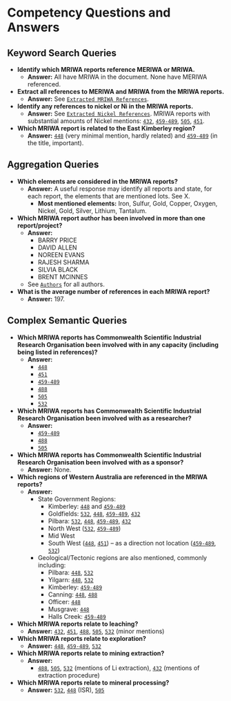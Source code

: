 # Competency Questions and Answers

## Keyword Search Queries
- **Identify which MRIWA reports reference MERIWA or MRIWA.**
  - **Answer:** All have MRIWA in the document. None have MERIWA referenced.
- **Extract all references to MERIWA and MRIWA from the MRIWA reports.**
  - **Answer:** See [`Extracted MRIWA References`](https://github.com/nlp-tlp/KGschema_eval_4GraphRAG/blob/main/data/mriwa_cqa/mriwa_references.md).
- **Identify any references to nickel or Ni in the MRIWA reports.**
  - **Answer:** See [`Extracted Nickel References`](https://github.com/nlp-tlp/KGschema_eval_4GraphRAG/blob/main/data/mriwa_cqa/nickel_references.md). MRIWA reports with substantial amounts of Nickel mentions: [`432`](https://github.com/nlp-tlp/KGschema_eval_4GraphRAG/tree/main/data/mriwa_report_subset_txt/Final-Report_432_MRIWA_M0432.txt), [`459-489`](https://github.com/nlp-tlp/KGschema_eval_4GraphRAG/tree/main/data/mriwa_report_subset_txt/Final-Report_459-489_MRIWA_M0459-M0484.txt), [`505`](https://github.com/nlp-tlp/KGschema_eval_4GraphRAG/tree/main/data/mriwa_report_subset_txt/Final-Report_505_MRIWA_M0505.txt), [`451`](https://github.com/nlp-tlp/KGschema_eval_4GraphRAG/tree/main/data/mriwa_report_subset_txt/Final-Report_451_MRIWA_M0451.txt).
- **Which MRIWA report is related to the East Kimberley region?**
  - **Answer:** [`448`](https://github.com/nlp-tlp/KGschema_eval_4GraphRAG/tree/main/data/mriwa_report_subset_txt/Final-Report_448_MRIWA_M0448.txt) (very minimal mention, hardly related) and [`459-489`](https://github.com/nlp-tlp/KGschema_eval_4GraphRAG/tree/main/data/mriwa_report_subset_txt/Final-Report_459-489_MRIWA_M0459-M0484.txt) (in the title, important).

## Aggregation Queries

- **Which elements are considered in the MRIWA reports?**
  - **Answer:** A useful response may identify all reports and state, for each report, the elements that are mentioned lots. See X. 
    - **Most mentioned elements:** Iron, Sulfur, Gold, Copper, Oxygen, Nickel, Gold, Silver, Lithium, Tantalum.
- **Which MRIWA report author has been involved in more than one report/project?**
  - **Answer:** 
    - BARRY PRICE  
    - DAVID ALLEN  
    - NOREEN EVANS  
    - RAJESH SHARMA  
    - SILVIA BLACK  
    - BRENT MCINNES
  - See [`Authors`](https://github.com/nlp-tlp/KGschema_eval_4GraphRAG/blob/main/data/mriwa_cqa/authors.md) for all authors.
- **What is the average number of references in each MRIWA report?**
  - **Answer:** 197.

## Complex Semantic Queries

- **Which MRIWA reports has Commonwealth Scientific Industrial Research Organisation been involved with in any capacity (including being listed in references)?**
  - **Answer:** 
    - [`448`](https://github.com/nlp-tlp/KGschema_eval_4GraphRAG/tree/main/data/mriwa_report_subset_txt/Final-Report_448_MRIWA_M0448.txt)
    - [`451`](https://github.com/nlp-tlp/KGschema_eval_4GraphRAG/tree/main/data/mriwa_report_subset_txt/Final-Report_451_MRIWA_M0451.txt)
    - [`459-489`](https://github.com/nlp-tlp/KGschema_eval_4GraphRAG/tree/main/data/mriwa_report_subset_txt/Final-Report_459-489_MRIWA_M0459-M0484.txt)
    - [`488`](https://github.com/nlp-tlp/KGschema_eval_4GraphRAG/tree/main/data/mriwa_report_subset_txt/Final-Report_488_MRIWA_M0488.txt)
    - [`505`](https://github.com/nlp-tlp/KGschema_eval_4GraphRAG/tree/main/data/mriwa_report_subset_txt/Final-Report_505_MRIWA_M0505.txt)
    - [`532`](https://github.com/nlp-tlp/KGschema_eval_4GraphRAG/tree/main/data/mriwa_report_subset_txt/Final-Report_532_MRIWA_M0532.txt)
- **Which MRIWA reports has Commonwealth Scientific Industrial Research Organisation been involved with as a researcher?**
  - **Answer:**
    - [`459-489`](https://github.com/nlp-tlp/KGschema_eval_4GraphRAG/tree/main/data/mriwa_report_subset_txt/Final-Report_459-489_MRIWA_M0459-M0484.txt)
    - [`488`](https://github.com/nlp-tlp/KGschema_eval_4GraphRAG/tree/main/data/mriwa_report_subset_txt/Final-Report_488_MRIWA_M0488.txt)
    - [`505`](https://github.com/nlp-tlp/KGschema_eval_4GraphRAG/tree/main/data/mriwa_report_subset_txt/Final-Report_505_MRIWA_M0505.txt)
- **Which MRIWA reports has Commonwealth Scientific Industrial Research Organisation been involved with as a sponsor?**
  - **Answer:** None.
- **Which regions of Western Australia are referenced in the MRIWA reports?**
  - **Answer:** 
    - State Government Regions:
      - Kimberley: [`448`](https://github.com/nlp-tlp/KGschema_eval_4GraphRAG/tree/main/data/mriwa_report_subset_txt/Final-Report_448_MRIWA_M0448.txt) and [`459-489`](https://github.com/nlp-tlp/KGschema_eval_4GraphRAG/tree/main/data/mriwa_report_subset_txt/Final-Report_459-489_MRIWA_M0459-M0484.txt)
      - Goldfields: [`532`](https://github.com/nlp-tlp/KGschema_eval_4GraphRAG/tree/main/data/mriwa_report_subset_txt/Final-Report_532_MRIWA_M0532.txt), [`448`](https://github.com/nlp-tlp/KGschema_eval_4GraphRAG/tree/main/data/mriwa_report_subset_txt/Final-Report_448_MRIWA_M0448.txt), [`459-489`](https://github.com/nlp-tlp/KGschema_eval_4GraphRAG/tree/main/data/mriwa_report_subset_txt/Final-Report_459-489_MRIWA_M0459-M0484.txt), [`432`](https://github.com/nlp-tlp/KGschema_eval_4GraphRAG/tree/main/data/mriwa_report_subset_txt/Final-Report_432_MRIWA_M0432.txt)
      - Pilbara: [`532`](https://github.com/nlp-tlp/KGschema_eval_4GraphRAG/tree/main/data/mriwa_report_subset_txt/Final-Report_532_MRIWA_M0532.txt), [`448`](https://github.com/nlp-tlp/KGschema_eval_4GraphRAG/tree/main/data/mriwa_report_subset_txt/Final-Report_448_MRIWA_M0448.txt), [`459-489`](https://github.com/nlp-tlp/KGschema_eval_4GraphRAG/tree/main/data/mriwa_report_subset_txt/Final-Report_459-489_MRIWA_M0459-M0484.txt), [`432`](https://github.com/nlp-tlp/KGschema_eval_4GraphRAG/tree/main/data/mriwa_report_subset_txt/Final-Report_432_MRIWA_M0432.txt)
      - North West ([`532`](https://github.com/nlp-tlp/KGschema_eval_4GraphRAG/tree/main/data/mriwa_report_subset_txt/Final-Report_532_MRIWA_M0532.txt), [`459-489`](https://github.com/nlp-tlp/KGschema_eval_4GraphRAG/tree/main/data/mriwa_report_subset_txt/Final-Report_459-489_MRIWA_M0459-M0484.txt))
      - Mid West
      - South West ([`448`](https://github.com/nlp-tlp/KGschema_eval_4GraphRAG/tree/main/data/mriwa_report_subset_txt/Final-Report_448_MRIWA_M0448.txt), [`451`](https://github.com/nlp-tlp/KGschema_eval_4GraphRAG/tree/main/data/mriwa_report_subset_txt/Final-Report_451_MRIWA_M0451.txt)) – as a direction not location ([`459-489`](https://github.com/nlp-tlp/KGschema_eval_4GraphRAG/tree/main/data/mriwa_report_subset_txt/Final-Report_459-489_MRIWA_M0459-M0484.txt), [`532`](https://github.com/nlp-tlp/KGschema_eval_4GraphRAG/tree/main/data/mriwa_report_subset_txt/Final-Report_532_MRIWA_M0532.txt))
    - Geological/Tectonic regions are also mentioned, commonly including:
      - Pilbara: [`448`](https://github.com/nlp-tlp/KGschema_eval_4GraphRAG/tree/main/data/mriwa_report_subset_txt/Final-Report_448_MRIWA_M0448.txt), [`532`](https://github.com/nlp-tlp/KGschema_eval_4GraphRAG/tree/main/data/mriwa_report_subset_txt/Final-Report_532_MRIWA_M0532.txt)
      - Yilgarn: [`448`](https://github.com/nlp-tlp/KGschema_eval_4GraphRAG/tree/main/data/mriwa_report_subset_txt/Final-Report_448_MRIWA_M0448.txt), [`532`](https://github.com/nlp-tlp/KGschema_eval_4GraphRAG/tree/main/data/mriwa_report_subset_txt/Final-Report_532_MRIWA_M0532.txt)
      - Kimberley: [`459-489`](https://github.com/nlp-tlp/KGschema_eval_4GraphRAG/tree/main/data/mriwa_report_subset_txt/Final-Report_459-489_MRIWA_M0459-M0484.txt)
      - Canning: [`448`](https://github.com/nlp-tlp/KGschema_eval_4GraphRAG/tree/main/data/mriwa_report_subset_txt/Final-Report_448_MRIWA_M0448.txt), [`488`](https://github.com/nlp-tlp/KGschema_eval_4GraphRAG/tree/main/data/mriwa_report_subset_txt/Final-Report_488_MRIWA_M0488.txt)
      - Officer: [`448`](https://github.com/nlp-tlp/KGschema_eval_4GraphRAG/tree/main/data/mriwa_report_subset_txt/Final-Report_448_MRIWA_M0448.txt)
      - Musgrave: [`448`](https://github.com/nlp-tlp/KGschema_eval_4GraphRAG/tree/main/data/mriwa_report_subset_txt/Final-Report_448_MRIWA_M0448.txt)
      - Halls Creek: [`459-489`](https://github.com/nlp-tlp/KGschema_eval_4GraphRAG/tree/main/data/mriwa_report_subset_txt/Final-Report_459-489_MRIWA_M0459-M0484.txt)
- **Which MRIWA reports relate to leaching?**
  - **Answer:** [`432`](https://github.com/nlp-tlp/KGschema_eval_4GraphRAG/tree/main/data/mriwa_report_subset_txt/Final-Report_432_MRIWA_M0432.txt), [`451`](https://github.com/nlp-tlp/KGschema_eval_4GraphRAG/tree/main/data/mriwa_report_subset_txt/Final-Report_451_MRIWA_M0451.txt), [`488`](https://github.com/nlp-tlp/KGschema_eval_4GraphRAG/tree/main/data/mriwa_report_subset_txt/Final-Report_488_MRIWA_M0488.txt), [`505`](https://github.com/nlp-tlp/KGschema_eval_4GraphRAG/tree/main/data/mriwa_report_subset_txt/Final-Report_505_MRIWA_M0505.txt), [`532`](https://github.com/nlp-tlp/KGschema_eval_4GraphRAG/tree/main/data/mriwa_report_subset_txt/Final-Report_532_MRIWA_M0532.txt) (minor mentions)
- **Which MRIWA reports relate to exploration?**
  - **Answer:** [`448`](https://github.com/nlp-tlp/KGschema_eval_4GraphRAG/tree/main/data/mriwa_report_subset_txt/Final-Report_448_MRIWA_M0448.txt), [`459-489`](https://github.com/nlp-tlp/KGschema_eval_4GraphRAG/tree/main/data/mriwa_report_subset_txt/Final-Report_459-489_MRIWA_M0459-M0484.txt), [`532`](https://github.com/nlp-tlp/KGschema_eval_4GraphRAG/tree/main/data/mriwa_report_subset_txt/Final-Report_532_MRIWA_M0532.txt)
- **Which MRIWA reports relate to mining extraction?**
  - **Answer:** 
    - [`488`](https://github.com/nlp-tlp/KGschema_eval_4GraphRAG/tree/main/data/mriwa_report_subset_txt/Final-Report_488_MRIWA_M0488.txt), [`505`](https://github.com/nlp-tlp/KGschema_eval_4GraphRAG/tree/main/data/mriwa_report_subset_txt/Final-Report_505_MRIWA_M0505.txt), [`532`](https://github.com/nlp-tlp/KGschema_eval_4GraphRAG/tree/main/data/mriwa_report_subset_txt/Final-Report_532_MRIWA_M0532.txt) (mentions of Li extraction), [`432`](https://github.com/nlp-tlp/KGschema_eval_4GraphRAG/tree/main/data/mriwa_report_subset_txt/Final-Report_432_MRIWA_M0432.txt) (mentions of extraction procedure)
- **Which MRIWA reports relate to mineral processing?**
  - **Answer:** [`532`](https://github.com/nlp-tlp/KGschema_eval_4GraphRAG/tree/main/data/mriwa_report_subset_txt/Final-Report_532_MRIWA_M0532.txt), [`448`](https://github.com/nlp-tlp/KGschema_eval_4GraphRAG/tree/main/data/mriwa_report_subset_txt/Final-Report_448_MRIWA_M0448.txt) (ISR), [`505`](https://github.com/nlp-tlp/KGschema_eval_4GraphRAG/tree/main/data/mriwa_report_subset_txt/Final-Report_505_MRIWA_M0505.txt)
